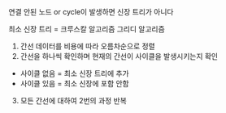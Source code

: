 연결 안된 노드 or cycle이 발생하면 신장 트리가 아니다 

최소 신장 트리 = 크루스칼 알고리즘 
그리디 알고리즘 


1. 간선 데이터를 비용에 따라 오름차순으로 정렬 
2. 간선을 하나씩 확인하며 현재의 간선이 사이클을 발생시키는지 확인 
 - 사이클 없음 = 최소 신장 트리에 추가 
 - 사이클 있음 = 최소 신장에 포함 안함 
3. 모든 간선에 대하여 2번의 과정 반복 

